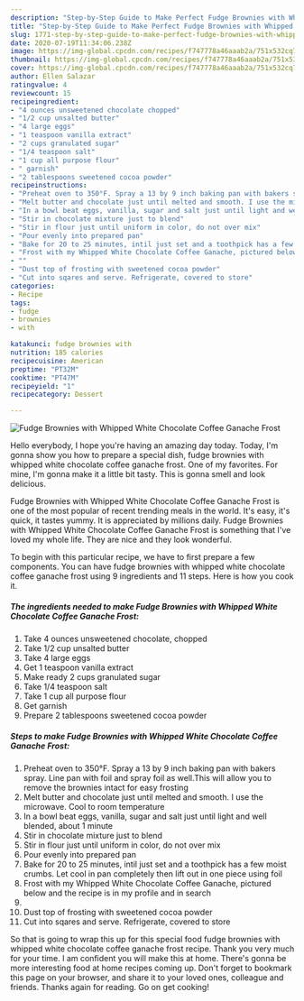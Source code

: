 ```yaml
---
description: "Step-by-Step Guide to Make Perfect Fudge Brownies with Whipped White Chocolate Coffee Ganache Frost"
title: "Step-by-Step Guide to Make Perfect Fudge Brownies with Whipped White Chocolate Coffee Ganache Frost"
slug: 1771-step-by-step-guide-to-make-perfect-fudge-brownies-with-whipped-white-chocolate-coffee-ganache-frost
date: 2020-07-19T11:34:06.238Z
image: https://img-global.cpcdn.com/recipes/f747778a46aaab2a/751x532cq70/fudge-brownies-with-whipped-white-chocolate-coffee-ganache-frost-recipe-main-photo.jpg
thumbnail: https://img-global.cpcdn.com/recipes/f747778a46aaab2a/751x532cq70/fudge-brownies-with-whipped-white-chocolate-coffee-ganache-frost-recipe-main-photo.jpg
cover: https://img-global.cpcdn.com/recipes/f747778a46aaab2a/751x532cq70/fudge-brownies-with-whipped-white-chocolate-coffee-ganache-frost-recipe-main-photo.jpg
author: Ellen Salazar
ratingvalue: 4
reviewcount: 15
recipeingredient:
- "4 ounces unsweetened chocolate chopped"
- "1/2 cup unsalted butter"
- "4 large eggs"
- "1 teaspoon vanilla extract"
- "2 cups granulated sugar"
- "1/4 teaspoon salt"
- "1 cup all purpose flour"
- " garnish"
- "2 tablespoons sweetened cocoa powder"
recipeinstructions:
- "Preheat oven to 350°F. Spray a 13 by 9 inch baking pan with bakers spray. Line pan with foil and spray foil as well.This will allow you to remove the brownies intact for easy frosting"
- "Melt butter and chocolate just until melted and smooth. I use the microwave. Cool to room temperature"
- "In a bowl beat eggs, vanilla, sugar and salt just until light and well blended, about 1 minute"
- "Stir in chocolate mixture just to blend"
- "Stir in flour just until uniform in color, do not over mix"
- "Pour evenly into prepared pan"
- "Bake for 20 to 25 minutes, intil just set and a toothpick has a few moist crumbs. Let cool in pan completely then lift out in one piece using foil"
- "Frost with my Whipped White Chocolate Coffee Ganache, pictured below and the recipe is in my profile and in search"
- ""
- "Dust top of frosting with sweetened cocoa powder"
- "Cut into sqares and serve. Refrigerate, covered to store"
categories:
- Recipe
tags:
- fudge
- brownies
- with

katakunci: fudge brownies with 
nutrition: 185 calories
recipecuisine: American
preptime: "PT32M"
cooktime: "PT47M"
recipeyield: "1"
recipecategory: Dessert

---
```



![Fudge Brownies with Whipped White Chocolate Coffee Ganache Frost](https://img-global.cpcdn.com/recipes/f747778a46aaab2a/751x532cq70/fudge-brownies-with-whipped-white-chocolate-coffee-ganache-frost-recipe-main-photo.jpg)

Hello everybody, I hope you're having an amazing day today. Today, I'm gonna show you how to prepare a special dish, fudge brownies with whipped white chocolate coffee ganache frost. One of my favorites. For mine, I'm gonna make it a little bit tasty. This is gonna smell and look delicious.



Fudge Brownies with Whipped White Chocolate Coffee Ganache Frost is one of the most popular of recent trending meals in the world. It's easy, it's quick, it tastes yummy. It is appreciated by millions daily. Fudge Brownies with Whipped White Chocolate Coffee Ganache Frost is something that I've loved my whole life. They are nice and they look wonderful.


To begin with this particular recipe, we have to first prepare a few components. You can have fudge brownies with whipped white chocolate coffee ganache frost using 9 ingredients and 11 steps. Here is how you cook it.

<!--inarticleads1-->

##### The ingredients needed to make Fudge Brownies with Whipped White Chocolate Coffee Ganache Frost:

1. Take 4 ounces unsweetened chocolate, chopped
1. Take 1/2 cup unsalted butter
1. Take 4 large eggs
1. Get 1 teaspoon vanilla extract
1. Make ready 2 cups granulated sugar
1. Take 1/4 teaspoon salt
1. Take 1 cup all purpose flour
1. Get  garnish
1. Prepare 2 tablespoons sweetened cocoa powder




<!--inarticleads2-->

##### Steps to make Fudge Brownies with Whipped White Chocolate Coffee Ganache Frost:

1. Preheat oven to 350°F. Spray a 13 by 9 inch baking pan with bakers spray. Line pan with foil and spray foil as well.This will allow you to remove the brownies intact for easy frosting
1. Melt butter and chocolate just until melted and smooth. I use the microwave. Cool to room temperature
1. In a bowl beat eggs, vanilla, sugar and salt just until light and well blended, about 1 minute
1. Stir in chocolate mixture just to blend
1. Stir in flour just until uniform in color, do not over mix
1. Pour evenly into prepared pan
1. Bake for 20 to 25 minutes, intil just set and a toothpick has a few moist crumbs. Let cool in pan completely then lift out in one piece using foil
1. Frost with my Whipped White Chocolate Coffee Ganache, pictured below and the recipe is in my profile and in search
1. 
1. Dust top of frosting with sweetened cocoa powder
1. Cut into sqares and serve. Refrigerate, covered to store




So that is going to wrap this up for this special food fudge brownies with whipped white chocolate coffee ganache frost recipe. Thank you very much for your time. I am confident you will make this at home. There's gonna be more interesting food at home recipes coming up. Don't forget to bookmark this page on your browser, and share it to your loved ones, colleague and friends. Thanks again for reading. Go on get cooking!

